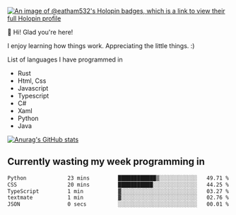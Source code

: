 [![An image of @eatham532's Holopin badges, which is a link to view their full Holopin profile](https://holopin.me/eatham532)](https://holopin.io/@eatham532)


👋 Hi! Glad you're here!

I enjoy learning how things work. Appreciating the little things. :)


List of languages I have programmed in
- Rust
- Html, Css
- Javascript
- Typescript
- C#
- Xaml
- Python
- Java

[![Anurag's GitHub stats](https://github-readme-stats.vercel.app/api?username=Eatham532&theme=dark)](https://github.com/anuraghazra/github-readme-stats)


## Currently wasting my week programming in
<!--START_SECTION:waka-->

```txt
Python             23 mins         ████████████▒░░░░░░░░░░░░   49.71 %
CSS                20 mins         ███████████░░░░░░░░░░░░░░   44.25 %
TypeScript         1 min           ▓░░░░░░░░░░░░░░░░░░░░░░░░   03.27 %
textmate           1 min           ▓░░░░░░░░░░░░░░░░░░░░░░░░   02.76 %
JSON               0 secs          ░░░░░░░░░░░░░░░░░░░░░░░░░   00.01 %
```

<!--END_SECTION:waka-->

